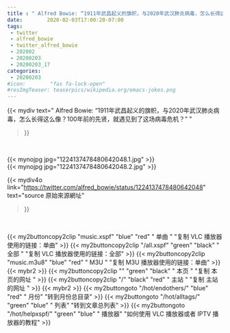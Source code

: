 ```yaml
---
title : " Alfred Bowie: “1911年武昌起义的旗帜，与2020年武汉肺炎病毒，怎么长得这么像？100年前的先贤，就遇见到了这场病毒危机？”  "
date:        2020-02-03T17:00:20-07:00
tags:
 - twitter
 - alfred_bowie
 - twitter_alfred_bowie
 - 202002
 - 20200203
 - 20200203_17
categories:
 - 20200203
#icon:        "fas fa-lock-open"
#resImgTeaser: teaserpics/wikipedia.org/emacs-jokes.png
---
```


{{< mydiv text=" Alfred Bowie: “1911年武昌起义的旗帜，与2020年武汉肺炎病毒，怎么长得这么像？100年前的先贤，就遇见到了这场病毒危机？”  "
>}}
<br>


 {{< mynojpg jpg="1224137478480642048.1.jpg" >}}<br>  {{< mynojpg jpg="1224137478480642048.2.jpg" >}}<br> 



{{< mydiv4o link="https://twitter.com/alfred_bowie/status/1224137478480642048"
text="source 原始來源網址"
>}}


<br>



{{< my2buttoncopy2clip "music.xspf"        "blue"   "red"    " 单曲 "  "复制 VLC 播放器使用的链接：单曲" >}} {{< my2buttoncopy2clip "/all.xspf"         "green"  "black"  " 全部 "  "复制 VLC 播放器使用的链接：全部" >}} {{< my2buttoncopy2clip "music.m3u8"        "blue"   "red"    " M3U  "    "复制 M3U 播放器使用的链接：单曲" >}} {{< mybr2 >}} {{< my2buttoncopy2clip ""                  "green"  "black"  " 本页 "    "复制 本页的网址 " >}} {{< my2buttoncopy2clip "/"                 "black"  "red"    " 主站 "    "复制 主站的网址 " >}} {{< mybr2 >}} {{< my2buttongoto      "/hot/endothers/"   "blue"   "red"    " 月份"   "转到月份总目录" >}} {{< my2buttongoto      "/hot/alltags/"     "green"  "blue"   " 列表"   "转到文章总列表" >}} {{< my2buttongoto      "/hot/helpxspf/"    "green"  "blue"   " 播放器" "如何使用 VLC 播放器或者 IPTV 播放器的教程" >}} 
